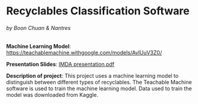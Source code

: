 # Recyclables Classification Software
###### by Boon Chuan & Nantres

**Machine Learning Model**:
https://teachablemachine.withgoogle.com/models/AvlUuV3Z0/

**Presentation Slides**:
[IMDA presentation.pdf](https://github.com/Nantres/ictchampions23/files/13176086/IMDA.presentation.pdf)

**Description of project**:
This project uses a machine learning model to distinguish between different types of recyclables. The Teachable Machine software is used to train the machine learning model. Data used to train the model was downloaded from Kaggle.
